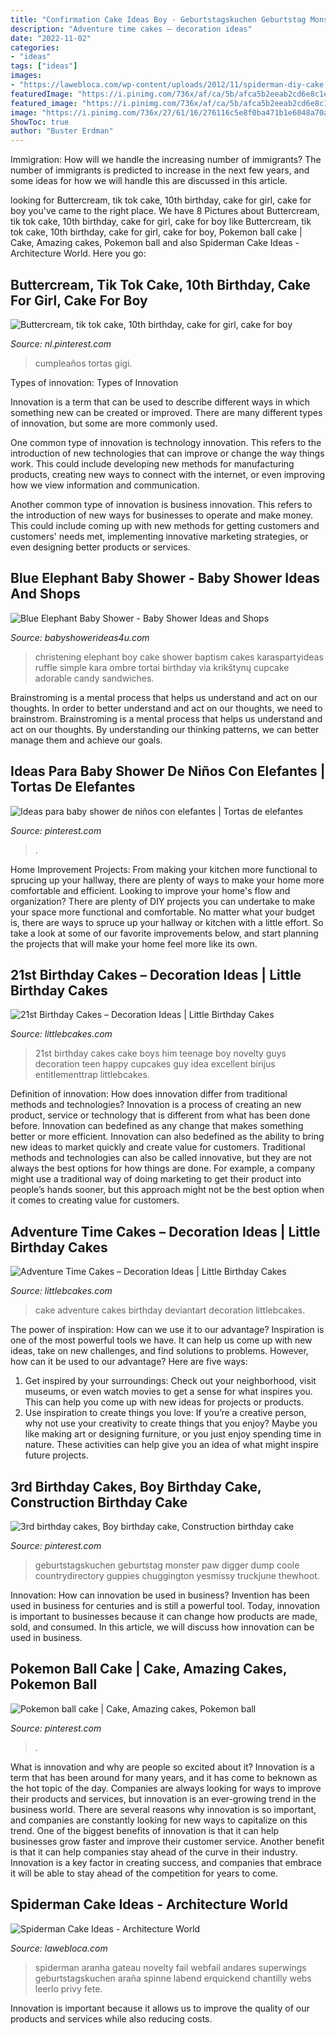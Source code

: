 ```yaml
---
title: "Confirmation Cake Ideas Boy - Geburtstagskuchen Geburtstag Monster Paw Digger Dump Coole Countrydirectory Guppies Chuggington Yesmissy Truckjune Thewhoot"
description: "Adventure time cakes – decoration ideas"
date: "2022-11-02"
categories:
- "ideas"
tags: ["ideas"]
images:
- "https://lawebloca.com/wp-content/uploads/2012/11/spiderman-diy-cake.jpg"
featuredImage: "https://i.pinimg.com/736x/af/ca/5b/afca5b2eeab2cd6e8c1e25d2438a02d2--birthday-cakes-for-boys-third-birthday.jpg"
featured_image: "https://i.pinimg.com/736x/af/ca/5b/afca5b2eeab2cd6e8c1e25d2438a02d2--birthday-cakes-for-boys-third-birthday.jpg"
image: "https://i.pinimg.com/736x/27/61/16/276116c5e8f0ba471b1e6048a70a1969.jpg"
ShowToc: true
author: "Buster Erdman"
---
```



Immigration: How will we handle the increasing number of immigrants?
The number of immigrants is predicted to increase in the next few years, and some ideas for how we will handle this are discussed in this article.

	

		
looking for Buttercream, tik tok cake, 10th birthday, cake for girl, cake for boy you've came to the right place. We have 8 Pictures about Buttercream, tik tok cake, 10th birthday, cake for girl, cake for boy like Buttercream, tik tok cake, 10th birthday, cake for girl, cake for boy, Pokemon ball cake | Cake, Amazing cakes, Pokemon ball and also Spiderman Cake Ideas - Architecture World. Here you go:
		
    
## Buttercream, Tik Tok Cake, 10th Birthday, Cake For Girl, Cake For Boy

<img loading=lazy src="https://i.pinimg.com/736x/cc/37/52/cc37523bb881877323d6e21644eedf3b.jpg" onerror="this.onerror=null;this.src='https://tse4.mm.bing.net/th?id=OIP.33ZllFAF52hB3ja5fO4pZwHaLL&amp;pid=15.1';" alt="Buttercream, tik tok cake, 10th birthday, cake for girl, cake for boy">

_Source: nl.pinterest.com_

>cumpleaños tortas gigi. 

	

Types of innovation:
Types of Innovation

Innovation is a term that can be used to describe different ways in which something new can be created or improved. There are many different types of innovation, but some are more commonly used.

One common type of innovation is technology innovation. This refers to the introduction of new technologies that can improve or change the way things work. This could include developing new methods for manufacturing products, creating new ways to connect with the internet, or even improving how we view information and communication.

Another common type of innovation is business innovation. This refers to the introduction of new ways for businesses to operate and make money. This could include coming up with new methods for getting customers and customers' needs met, implementing innovative marketing strategies, or even designing better products or services.

    
## Blue Elephant Baby Shower - Baby Shower Ideas And Shops

<img loading=lazy src="https://babyshowerideas4u.com/wp-content/uploads/2014/02/970552_269031876570197_1274620051_n_600x9071.jpg" onerror="this.onerror=null;this.src='https://tse3.mm.bing.net/th?id=OIP.s0owTJfVh2xzLpeQVEmQFgHaLM&amp;pid=15.1';" alt="Blue Elephant Baby Shower - Baby Shower Ideas and Shops">

_Source: babyshowerideas4u.com_

>christening elephant boy cake shower baptism cakes karaspartyideas ruffle simple kara ombre tortai birthday via krikštynų cupcake adorable candy sandwiches. 

	

Brainstroming is a mental process that helps us understand and act on our thoughts.
In order to better understand and act on our thoughts, we need to brainstrom. Brainstroming is a mental process that helps us understand and act on our thoughts. By understanding our thinking patterns, we can better manage them and achieve our goals.

    
## Ideas Para Baby Shower De Niños Con Elefantes | Tortas De Elefantes

<img loading=lazy src="https://i.pinimg.com/736x/27/61/16/276116c5e8f0ba471b1e6048a70a1969.jpg" onerror="this.onerror=null;this.src='https://tse2.mm.bing.net/th?id=OIP.sxvOVh_AXgXBQSlTv5ghoQHaLH&amp;pid=15.1';" alt="Ideas para baby shower de niños con elefantes | Tortas de elefantes">

_Source: pinterest.com_

>. 

	

Home Improvement Projects: From making your kitchen more functional to sprucing up your hallway, there are plenty of ways to make your home more comfortable and efficient.
Looking to improve your home's flow and organization? There are plenty of DIY projects you can undertake to make your space more functional and comfortable. No matter what your budget is, there are ways to spruce up your hallway or kitchen with a little effort. So take a look at some of our favorite improvements below, and start planning the projects that will make your home feel more like its own.

    
## 21st Birthday Cakes – Decoration Ideas | Little Birthday Cakes

<img loading=lazy src="http://www.littlebcakes.com/wp-content/uploads/2014/02/21st-Birthday-Cake-768x1024.jpg" onerror="this.onerror=null;this.src='https://tse4.mm.bing.net/th?id=OIP.dDSNhLNVPcQaiIWfbp_0LwHaJ4&amp;pid=15.1';" alt="21st Birthday Cakes – Decoration Ideas | Little Birthday Cakes">

_Source: littlebcakes.com_

>21st birthday cakes cake boys him teenage boy novelty guys decoration teen happy cupcakes guy idea excellent birijus entitlementtrap littlebcakes. 

	

Definition of innovation: How does innovation differ from traditional methods and technologies?
Innovation is a process of creating an new product, service or technology that is different from what has been done before. Innovation can bedefined as any change that makes something better or more efficient. Innovation can also bedefined as the ability to bring new ideas to market quickly and create value for customers. 
Traditional methods and technologies can also be called innovative, but they are not always the best options for how things are done. For example, a company might use a traditional way of doing marketing to get their product into people’s hands sooner, but this approach might not be the best option when it comes to creating value for customers.

    
## Adventure Time Cakes – Decoration Ideas | Little Birthday Cakes

<img loading=lazy src="https://www.littlebcakes.com/wp-content/uploads/2014/02/Adventure-Time-Cake.jpg" onerror="this.onerror=null;this.src='https://tse3.mm.bing.net/th?id=OIP.Svbw0tZxpXCJ_YMNXmCZYgHaLJ&amp;pid=15.1';" alt="Adventure Time Cakes – Decoration Ideas | Little Birthday Cakes">

_Source: littlebcakes.com_

>cake adventure cakes birthday deviantart decoration littlebcakes. 

	

The power of inspiration: How can we use it to our advantage?
Inspiration is one of the most powerful tools we have. It can help us come up with new ideas, take on new challenges, and find solutions to problems. However, how can it be used to our advantage? Here are five ways: 
1) Get inspired by your surroundings: Check out your neighborhood, visit museums, or even watch movies to get a sense for what inspires you. This can help you come up with new ideas for projects or products. 
2) Use inspiration to create things you love: If you’re a creative person, why not use your creativity to create things that you enjoy? Maybe you like making art or designing furniture, or you just enjoy spending time in nature. These activities can help give you an idea of what might inspire future projects.

    
## 3rd Birthday Cakes, Boy Birthday Cake, Construction Birthday Cake

<img loading=lazy src="https://i.pinimg.com/736x/af/ca/5b/afca5b2eeab2cd6e8c1e25d2438a02d2--birthday-cakes-for-boys-third-birthday.jpg" onerror="this.onerror=null;this.src='https://tse2.mm.bing.net/th?id=OIP.tqsW3yNRBrQfND3EWxGI5QHaJ3&amp;pid=15.1';" alt="3rd birthday cakes, Boy birthday cake, Construction birthday cake">

_Source: pinterest.com_

>geburtstagskuchen geburtstag monster paw digger dump coole countrydirectory guppies chuggington yesmissy truckjune thewhoot. 

	

Innovation: How can innovation be used in business?
Invention has been used in business for centuries and is still a powerful tool. Today, innovation is important to businesses because it can change how products are made, sold, and consumed. In this article, we will discuss how innovation can be used in business.

    
## Pokemon Ball Cake | Cake, Amazing Cakes, Pokemon Ball

<img loading=lazy src="https://i.pinimg.com/736x/06/ee/19/06ee19832deb198da6d88bde297966f9--pokemon-amazing-cakes.jpg" onerror="this.onerror=null;this.src='https://tse4.mm.bing.net/th?id=OIP.1gLkJ9SfrjNz4d9XTp0trADNEw&amp;pid=15.1';" alt="Pokemon ball cake | Cake, Amazing cakes, Pokemon ball">

_Source: pinterest.com_

>. 

	

What is innovation and why are people so excited about it?
Innovation is a term that has been around for many years, and it has come to beknown as the hot topic of the day. Companies are always looking for ways to improve their products and services, but innovation is an ever-growing trend in the business world. There are several reasons why innovation is so important, and companies are constantly looking for new ways to capitalize on this trend. One of the biggest benefits of innovation is that it can help businesses grow faster and improve their customer service. Another benefit is that it can help companies stay ahead of the curve in their industry. Innovation is a key factor in creating success, and companies that embrace it will be able to stay ahead of the competition for years to come.

    
## Spiderman Cake Ideas - Architecture World

<img loading=lazy src="https://lawebloca.com/wp-content/uploads/2012/11/spiderman-diy-cake.jpg" onerror="this.onerror=null;this.src='https://tse4.mm.bing.net/th?id=OIP.Ealpo9CvKDaMfhFMSFKG_gHaJ4&amp;pid=15.1';" alt="Spiderman Cake Ideas - Architecture World">

_Source: lawebloca.com_

>spiderman aranha gateau novelty fail webfail andares superwings geburtstagskuchen araña spinne labend erquickend chantilly webs leerlo privy fete. 

	

Innovation is important because it allows us to improve the quality of our products and services while also reducing costs.

